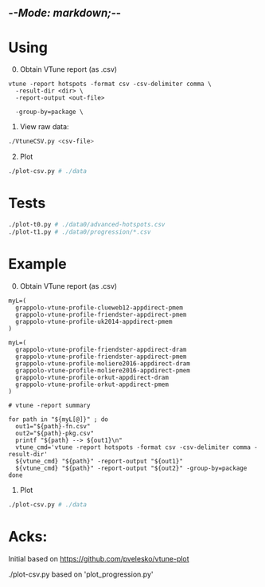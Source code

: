 -*-Mode: markdown;-*-
-----------------------------------------------------------------------------

Using
=============================================================================

0. Obtain VTune report (as .csv)

```
vtune -report hotspots -format csv -csv-delimiter comma \
  -result-dir <dir> \
  -report-output <out-file>

  -group-by=package \
```


1. View raw data:

```sh
./VtuneCSV.py <csv-file>
```

2. Plot

```sh
./plot-csv.py # ./data
```

Tests
=============================================================================

```sh
./plot-t0.py # ./data0/advanced-hotspots.csv
./plot-t1.py # ./data0/progression/*.csv
```


Example
=============================================================================

0. Obtain VTune report (as .csv)

```
myL=(
  grappolo-vtune-profile-clueweb12-appdirect-pmem
  grappolo-vtune-profile-friendster-appdirect-pmem
  grappolo-vtune-profile-uk2014-appdirect-pmem
)

myL=(
  grappolo-vtune-profile-friendster-appdirect-dram
  grappolo-vtune-profile-friendster-appdirect-pmem
  grappolo-vtune-profile-moliere2016-appdirect-dram
  grappolo-vtune-profile-moliere2016-appdirect-pmem
  grappolo-vtune-profile-orkut-appdirect-dram
  grappolo-vtune-profile-orkut-appdirect-pmem
)

# vtune -report summary

for path in "${myL[@]}" ; do
  out1="${path}-fn.csv"
  out2="${path}-pkg.csv"
  printf "${path} --> ${out1}\n"
  vtune_cmd='vtune -report hotspots -format csv -csv-delimiter comma -result-dir'
  ${vtune_cmd} "${path}" -report-output "${out1}"
  ${vtune_cmd} "${path}" -report-output "${out2}" -group-by=package
done
```



1. Plot

```sh
./plot-csv.py # ./data
```


Acks:
=============================================================================

Initial based on https://github.com/pvelesko/vtune-plot

./plot-csv.py based on 'plot_progression.py'
